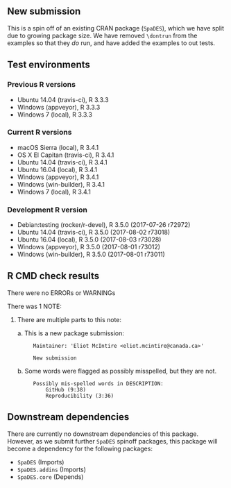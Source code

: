 ## New submission

This is a spin off of an existing CRAN package (`SpaDES`), which we have split due to growing package size.
We have removed `\dontrun` from the examples so that they *do* run, and have added the examples to out tests.

## Test environments

### Previous R versions
* Ubuntu 14.04        (travis-ci), R 3.3.3
* Windows              (appveyor), R 3.3.3
* Windows 7               (local), R 3.3.3

### Current R versions
* macOS Sierra         (local), R 3.4.1
* OS X El Capitan  (travis-ci), R 3.4.1
* Ubuntu 14.04     (travis-ci), R 3.4.1
* Ubuntu 16.04         (local), R 3.4.1
* Windows           (appveyor), R 3.4.1
* Windows        (win-builder), R 3.4.1
* Windows 7            (local), R 3.4.1

### Development R version
* Debian:testing (rocker/r-devel), R 3.5.0 (2017-07-26 r72972)
* Ubuntu 14.04        (travis-ci), R 3.5.0 (2017-08-02 r73018)
* Ubuntu 16.04            (local), R 3.5.0 (2017-08-03 r73028)
* Windows              (appveyor), R 3.5.0 (2017-08-01 r73012)
* Windows           (win-builder), R 3.5.0 (2017-08-01 r73011)

## R CMD check results

There were no ERRORs or WARNINGs

There was 1 NOTE:

1. There are multiple parts to this note:

    a. This is a new package submission:
    
            Maintainer: 'Eliot McIntire <eliot.mcintire@canada.ca>'
            
            New submission

    b. Some words were flagged as possibly misspelled, but they are not. 
     
            Possibly mis-spelled words in DESCRIPTION: 
                GitHub (9:38)
                Reproducibility (3:36)

## Downstream dependencies

There are currently no downstream dependencies of this package.
However, as we submit further `SpaDES` spinoff packages, this package will become a dependency for the following packages:

- `SpaDES` (Imports)
- `SpaDES.addins` (Imports)
- `SpaDES.core` (Depends)
